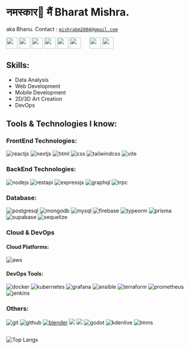 # नमस्कार🙏 मैं Bharat Mishra.

aka Bhanu. Contact : [`mishrabm2004@gmail.com`](mailto:mishrabm2004@gmail.com)

[<img src="https://cdn.svgporn.com/logos/twitter.svg" width="30vw"/>](https://twitter.com/TheBharatMishra/)
[<img src="https://cdn.svgporn.com/logos/linkedin-icon.svg" width="30vw"/>](https://www.linkedin.com/in/thebharatmishra)
[<img src="https://cdn4.iconfinder.com/data/icons/logos-and-brands/512/27_Artstation_logo_logos-512.png" width="30vw"/>](https://thebharatmishra.artstation.com/)
[<img src="https://cdn.svgporn.com/logos/youtube-icon.svg" width="30vw"/>](https://www.youtube.com/@thebharatmishra)
[<img src="https://static.itch.io/images/itchio-textless-black.svg" width="30vw"/>](https://bhanudev.itch.io)
[<img src="https://cdn4.iconfinder.com/data/icons/logos-and-brands/512/189_Kaggle_logo_logos-512.png" width="30vw"/>](https://www.kaggle.com/thebharatmishra)
[<img src="https://cdn.worldvectorlogo.com/logos/hackerone.svg" width="15vw"/>](https://bhanudev.itch.io)
[<img src="https://cdn4.iconfinder.com/data/icons/logos-and-brands/512/189_Kaggle_logo_logos-512.png" width="30vw"/>](https://bhanudev.itch.io)
[<img src="https://logos.bugcrowdusercontent.com/logos/ef74/d1fa/62a5b64c/3809e0af42850a579f02c3434743e3ca_bugcrowd__1_.png" width="30vw"/>](https://bugcrowd.com/8hanu)

<!--
[![artstation](https://img.shields.io/badge/ArtStation-00162A?style=for-the-badge&logo=ArtStation&logoColor=white)](https://thebharatmishra.artstation.com/)
[![linkedin](https://cdn.svgporn.com/logos/linkedin-icon.svg)](https://www.linkedin.com/in/thebharatmishra)
[![twitter](https://img.shields.io/badge/Twitter-1DA1F2?style=for-the-badge&logo=twitter&logoColor=white)](https://twitter.com/bhanuarchive)
[![youtube](https://cdn.svgporn.com/logos/youtube-icon.svg)](https://www.youtube.com/@thebharatmishra)
[![itch.io](https://img.shields.io/badge/Itch.io-FA5C5C?style=for-the-badge&logo=itchdotio&logoColor=white)](https://bhanudev.itch.io/)
[![kaggle](https://img.shields.io/badge/Kaggle-20BEFF?style=for-the-badge&logo=Kaggle&logoColor=white)](https://www.kaggle.com/thebharatmishra) -->

## Skills:

- Data Analysis
- Web Development<!-- - [Web Projects I made.](https://thebharatmishra.github.io/projects/web) -->
- Mobile Development<!-- - [Mobile applications I developed.](https://thebharatmishra.github.io/projects/mobile) -->
- 2D/3D Art Creation<!-- - [I host my art stuff in artstation.](https://thebharatmishra.artstation.com/) -->
- DevOps
<!-- ![Bharat's GitHub stats](https://github-readme-stats.vercel.app/api?username=thebharatmishra&show_icons=true&theme=dark) -->

<!-- ## Languages : -->

<!-- ![typescript](https://img.shields.io/badge/TypeScript-3178C6.svg?style=for-the-badge&logo=TypeScript&logoColor=white)
![javascript](https://img.shields.io/badge/JavaScript-F7DF1E.svg?style=for-the-badge&logo=JavaScript&logoColor=black)
![python](https://img.shields.io/badge/Python-3776AB.svg?style=for-the-badge&logo=Python&logoColor=white)
![c](https://img.shields.io/badge/C-A8B9CC.svg?style=for-the-badge&logo=C&logoColor=black)
![c++](https://img.shields.io/badge/C++-00599C.svg?style=for-the-badge&logo=C++&logoColor=white)
![rust](https://img.shields.io/badge/Rust-000000.svg?style=for-the-badge&logo=Rust&logoColor=white) -->

## Tools & Technologies I know:

### FrontEnd Technologies:

![reactjs](https://img.shields.io/badge/React-61DAFB.svg?style=for-the-badge&logo=React&logoColor=black)
![nextjs](https://img.shields.io/badge/Next.js-000000.svg?style=for-the-badge&logo=nextdotjs&logoColor=white)
![html](https://img.shields.io/badge/HTML5-E34F26.svg?style=for-the-badge&logo=HTML5&logoColor=white)
![css](https://img.shields.io/badge/CSS3-1572B6.svg?style=for-the-badge&logo=CSS3&logoColor=white)
![tailwindcss](https://img.shields.io/badge/Tailwind%20CSS-06B6D4.svg?style=for-the-badge&logo=Tailwind-CSS&logoColor=white)
![vite](https://img.shields.io/badge/Vite-646CFF.svg?style=for-the-badge&logo=Vite&logoColor=white)

<!-- - ReactJS
- NextJS
- HTML/CSS
- TailwindCSS
- Vite -->

### BackEnd Technologies:

![nodejs](https://img.shields.io/badge/Node.js-339933.svg?style=for-the-badge&logo=nodedotjs&logoColor=white)
![restapi](https://img.shields.io/badge/restapi-009F74?style=for-the-badge&logo=GraphQL&logoColor=white)
![expressjs](https://img.shields.io/badge/Express-000000.svg?style=for-the-badge&logo=Express&logoColor=white)
![graphql](https://img.shields.io/badge/GraphQL-E10098.svg?style=for-the-badge&logo=GraphQL&logoColor=white)
![trpc](https://img.shields.io/badge/tRPC-2596BE.svg?style=for-the-badge&logo=tRPC&logoColor=white)

<!--
- Nodejs/ExpressJS
- GraphQL
- RestAPI
- tRPC -->

### Database:

![postgresql](https://img.shields.io/badge/PostgreSQL-4169E1.svg?style=for-the-badge&logo=PostgreSQL&logoColor=white)
![mongodb](https://img.shields.io/badge/MongoDB-47A248.svg?style=for-the-badge&logo=MongoDB&logoColor=white)
![mysql](https://img.shields.io/badge/MySQL-4479A1.svg?style=for-the-badge&logo=MySQL&logoColor=white)
![firebase](https://img.shields.io/badge/Firebase-FFCA28.svg?style=for-the-badge&logo=Firebase&logoColor=black)
![typeorm](https://img.shields.io/badge/Typeform-262627.svg?style=for-the-badge&logo=Typeform&logoColor=white)
![prisma](https://img.shields.io/badge/Prisma-2D3748.svg?style=for-the-badge&logo=Prisma&logoColor=white)
![supabase](https://img.shields.io/badge/Supabase-3FCF8E.svg?style=for-the-badge&logo=Supabase&logoColor=white)
![sequelize](https://img.shields.io/badge/Sequelize-52B0E7.svg?style=for-the-badge&logo=Sequelize&logoColor=white)

<!--
- PostgreSQL
- MongoDB
- MySQL- [A CRUD app which uses it in the backend.](https://github.com/TheBharatMishra/cuddly-sniffle.git)
- Firebase Realtime Database / Firestore
- ORM: TypeORM, Prisma, Sequelize -->

### Cloud & DevOps

#### Cloud Platforms:

![aws](https://img.shields.io/badge/Amazon%20AWS-232F3E.svg?style=for-the-badge&logo=Amazon-AWS&logoColor=white)

<!-- ![azure](https://img.shields.io/badge/Microsoft%20Azure-0078D4.svg?style=for-the-badge&logo=Microsoft-Azure&logoColor=white) -->

<!-- - Amazon Web Services (AWS) -->
<!-- - Microsoft Azure -->

#### DevOps Tools:

![docker](https://img.shields.io/badge/Docker-2496ED.svg?style=for-the-badge&logo=Docker&logoColor=white)
![kubernetes](https://img.shields.io/badge/Kubernetes-326CE5.svg?style=for-the-badge&logo=Kubernetes&logoColor=white)
![grafana](https://img.shields.io/badge/Grafana-F46800.svg?style=for-the-badge&logo=Grafana&logoColor=white)
![ansible](https://img.shields.io/badge/Ansible-EE0000.svg?style=for-the-badge&logo=Ansible&logoColor=white)
![terraform](https://img.shields.io/badge/Terraform-7B42BC.svg?style=for-the-badge&logo=Terraform&logoColor=white)
![prometheus](https://img.shields.io/badge/Prometheus-E6522C.svg?style=for-the-badge&logo=Prometheus&logoColor=white)
![jenkins](https://img.shields.io/badge/Jenkins-D24939.svg?style=for-the-badge&logo=Jenkins&logoColor=white)

<!-- Docker, Kubernetes, Ansible, Jenkins, Prometheus, Grafana, Terraform. -->

### Others:

![git](https://img.shields.io/badge/Git-F05032.svg?style=for-the-badge&logo=Git&logoColor=white)
![github](https://img.shields.io/badge/GitHub-181717.svg?style=for-the-badge&logo=GitHub&logoColor=white)
[![blender](https://img.shields.io/badge/Blender-F5792A.svg?style=for-the-badge&logo=Blender&logoColor=white)](https://thebharatmishra.artstation.com/)
![](https://img.shields.io/badge/GIMP-5C5543.svg?style=for-the-badge&logo=GIMP&logoColor=white)
![](https://img.shields.io/badge/Inkscape-000000.svg?style=for-the-badge&logo=Inkscape&logoColor=white)
![godot](https://img.shields.io/badge/Godot%20Engine-478CBF.svg?style=for-the-badge&logo=Godot-Engine&logoColor=white)
![kdenlive](https://img.shields.io/badge/Kdenlive-527EB2.svg?style=for-the-badge&logo=Kdenlive&logoColor=white)
![lmms](https://img.shields.io/badge/LMMS-10B146.svg?style=for-the-badge&logo=LMMS&logoColor=white)

<!--
- Git / Github - [Here's my profile.](https://github.com/TheBharatMishra/)
- Blender3D - [All the artwork I did is posted here.](https://thebharatmishra.artstation.com/)
- Godot - Game Engine - [Browse the games I made using this software.](https://bhanudev.itch.io/)
- GIMP/Inkscape - [Thumbnails I make using these](https://www.youtube.com/@bhanuarchive)
- LMMS - [Checkout my music stuff. ](https://www.youtube.com/playlist?list=PLxafWB9qtaFQhlo7XpTQviM0l05zyuthM)
- Kdenlive - [Edited videos are here.](https://www.youtube.com/@bhanuarchive) -->

## <!-- ## Projects -->

![Top Langs](https://github-readme-stats.vercel.app/api/top-langs/?username=thebharatmishra&layout=donut&theme=dark)
